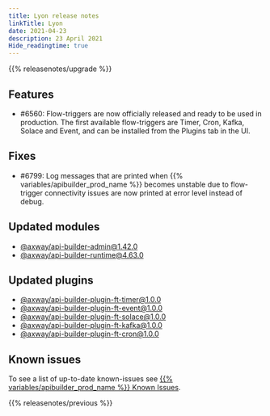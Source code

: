 ```yaml
---
title: Lyon release notes
linkTitle: Lyon
date: 2021-04-23
description: 23 April 2021
Hide_readingtime: true
---
```


{{% releasenotes/upgrade %}}

## Features

* #6560: Flow-triggers are now officially released and ready to be used in production. The first available flow-triggers are Timer, Cron, Kafka, Solace and Event, and can be installed from the Plugins tab in the UI.

## Fixes

* #6799: Log messages that are printed when {{% variables/apibuilder_prod_name %}} becomes unstable due to flow-trigger connectivity issues are now printed at error level instead of debug.

## Updated modules

* [@axway/api-builder-admin@1.42.0](https://www.npmjs.com/package/@axway/api-builder-admin/v/1.42.0)
* [@axway/api-builder-runtime@4.63.0](https://www.npmjs.com/package/@axway/api-builder-runtime/v/4.63.0)

## Updated plugins

* [@axway/api-builder-plugin-ft-timer@1.0.0](https://www.npmjs.com/package/@axway/api-builder-plugin-ft-timer/v/1.0.0)
* [@axway/api-builder-plugin-ft-event@1.0.0](https://www.npmjs.com/package/@axway/api-builder-plugin-ft-event/v/1.0.0)
* [@axway/api-builder-plugin-ft-solace@1.0.0](https://www.npmjs.com/package/@axway/api-builder-plugin-ft-solace/v/1.0.0)
* [@axway/api-builder-plugin-ft-kafka@1.0.0](https://www.npmjs.com/package/@axway/api-builder-plugin-ft-kafka/v/1.0.0)
* [@axway/api-builder-plugin-ft-cron@1.0.0](https://www.npmjs.com/package/@axway/api-builder-plugin-ft-cron/v/1.0.0)

## Known issues

To see a list of up-to-date known-issues see [{{% variables/apibuilder_prod_name %}} Known Issues](/docs/known_issues/).

{{% releasenotes/previous %}}
